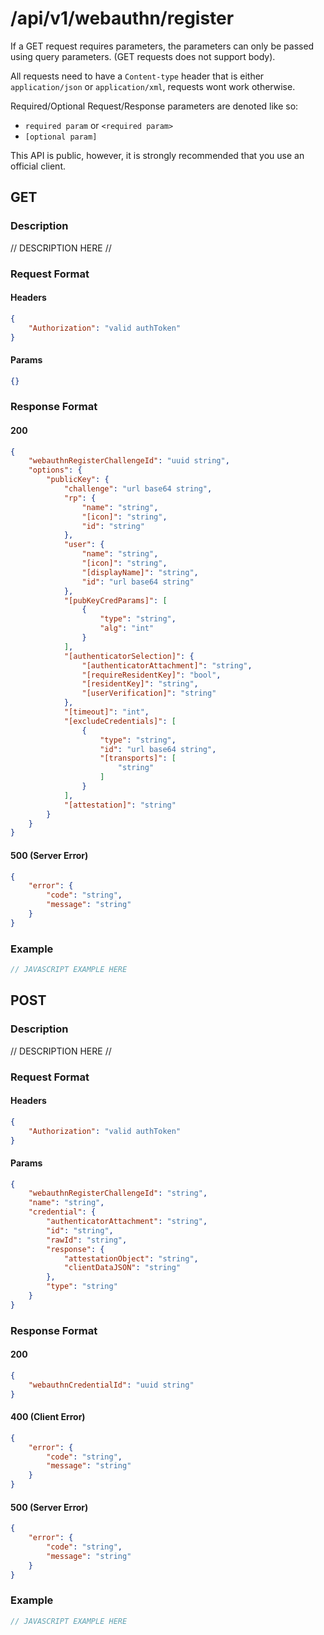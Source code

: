 # /api/v1/webauthn/register
If a GET request requires parameters, the parameters can only be passed using query parameters. (GET requests does not support body).

All requests need to have a `Content-type` header that is either `application/json` or `application/xml`, requests wont work otherwise. 

Required/Optional Request/Response parameters are denoted like so:
- `required param` or `<required param>`
- `[optional param]` 

This API is public, however, it is strongly recommended that you use an official client.

## GET
### Description
// DESCRIPTION HERE //

### Request Format
#### Headers
```json
{
    "Authorization": "valid authToken"
}
```

#### Params
```json
{}
```

### Response Format
#### 200
```json
{
    "webauthnRegisterChallengeId": "uuid string",
    "options": {
        "publicKey": {
            "challenge": "url base64 string",
            "rp": {
                "name": "string",
                "[icon]": "string",
                "id": "string"
            },
            "user": {
                "name": "string",
                "[icon]": "string",
                "[displayName]": "string",
                "id": "url base64 string"
            },
            "[pubKeyCredParams]": [
                {
                    "type": "string",
                    "alg": "int"
                }
            ],
            "[authenticatorSelection]": {
                "[authenticatorAttachment]": "string",
                "[requireResidentKey]": "bool",
                "[residentKey]": "string",
                "[userVerification]": "string"
            },
            "[timeout]": "int",
            "[excludeCredentials]": [
                {
                    "type": "string",
                    "id": "url base64 string",
                    "[transports]": [
                        "string"
                    ]
                }
            ],
            "[attestation]": "string"
        }
    }
}
```
#### 500 (Server Error)
```json
{
    "error": {
        "code": "string",
        "message": "string"
    }
}
```

### Example
```javascript
// JAVASCRIPT EXAMPLE HERE
```

## POST
### Description
// DESCRIPTION HERE //

### Request Format
#### Headers
```json
{
    "Authorization": "valid authToken"
}
```

#### Params
```json
{
    "webauthnRegisterChallengeId": "string",
    "name": "string",
    "credential": {
        "authenticatorAttachment": "string",
        "id": "string",
        "rawId": "string",
        "response": {
            "attestationObject": "string",
            "clientDataJSON": "string"
        },
        "type": "string"
    }
}
```

### Response Format
#### 200
```json
{
    "webauthnCredentialId": "uuid string"
}
```
#### 400 (Client Error)
```json
{
    "error": {
        "code": "string",
        "message": "string"
    }
}
```
#### 500 (Server Error)
```json
{
    "error": {
        "code": "string",
        "message": "string"
    }
}
```

### Example
```javascript
// JAVASCRIPT EXAMPLE HERE
```